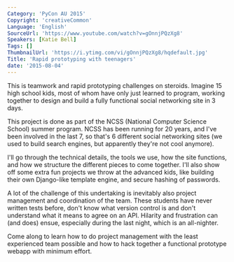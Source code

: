 ```yaml
---
Category: 'PyCon AU 2015'
Copyright: 'creativeCommon'
Language: 'English'
SourceUrl: 'https://www.youtube.com/watch?v=gOnnjPQzXg8'
Speakers: [Katie Bell]
Tags: []
ThumbnailUrl: 'https://i.ytimg.com/vi/gOnnjPQzXg8/hqdefault.jpg'
Title: 'Rapid prototyping with teenagers'
date: '2015-08-04'
---
```

This is teamwork and rapid prototyping challenges on steroids. Imagine 15 high school kids, most of whom have only just learned to program, working together to design and build a fully functional social networking site in 3 days. 

This project is done as part of the NCSS (National Computer Science School) summer program. NCSS has been running for 20 years, and I've been involved in the last 7, so that's 6 different social networking sites (we used to build search engines, but apparently they're not cool anymore).

I'll go through the technical details, the tools we use, how the site functions, and how we structure the different pieces to come together. I'll also show off some extra fun projects we throw at the advanced kids, like building their own Django-like template engine, and secure hashing of passwords.

A lot of the challenge of this undertaking is inevitably also project management and coordination of the team. These students have never written tests before, don't know what version control is and don't understand what it means to agree on an API. Hilarity and frustration can (and does) ensue, especially during the last night, which is an all-nighter.

Come along to learn how to do project management with the least experienced team possible and how to hack together a functional prototype webapp with minimum effort.
